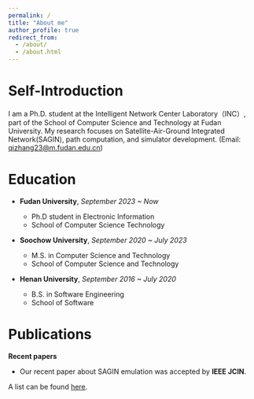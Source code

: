 ```yaml
---
permalink: /
title: "About me"
author_profile: true
redirect_from: 
  - /about/
  - /about.html
---
```


Self-Introduction
=====
I am a Ph.D. student at the Intelligent Network Center Laboratory（INC）, part of the School of Computer Science and Technology at Fudan University. My research focuses on Satellite-Air-Ground Integrated Network(SAGIN), path computation, and simulator development. (Email: qizhang23@m.fudan.edu.cn)
<!-- Recently, I have been exploring topics such as **integrated space-air-ground networks**, **satellite network routing**, **simulators**, and **mobile edge computing**. -->


Education
======
* **Fudan University**, _September 2023 ~ Now_
  * Ph.D student in Electronic Information
  * School of Computer Science Technology

* **Soochow University**, _September 2020 ~ July 2023_
  * M.S. in Computer Science and Technology
  * School of Computer Science and Technology

* **Henan University**, _September 2016 ~ July 2020_
  * B.S. in Software Engineering
  * School of Software

Publications
======
**Recent papers**
  * Our recent paper about SAGIN emulation was accepted by **IEEE JCIN**.

A list can be found [here](https://ChuHuaYuan.github.io/publications/).
